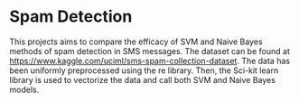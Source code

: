 # Spam Detection
This projects aims to compare the efficacy of SVM and Naive Bayes methods of spam detection in SMS messages.
The dataset can be found at https://www.kaggle.com/uciml/sms-spam-collection-dataset.
The data has been uniformly preprocessed using the re library. Then, the Sci-kit learn library is used to vectorize the data and call both SVM and Naive Bayes models. 
